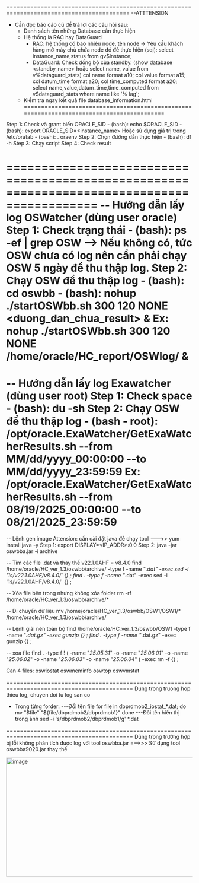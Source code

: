 ==========================================================================================
--ATTTENSION
  - Cần đọc báo cáo cũ để trả lời các câu hỏi sau:
    * Danh sách tên những Database cần thực hiện
    * Hệ thống là RAC hay DataGuard
      - RAC: hệ thống có bao nhiêu node, tên node -> Yêu cầu khách hàng mở máy chủ chứa node đó để thực hiện
		(sql): select instance_name,status from gv$instance;
      - DataGuard: Check đồng bộ của standby. (show database <standby_name> hoặc select name, value from v%dataguard_stats)
		col name format a10;
		col value format a15;
		col datum_time format a20;
		col time_computed format a20;
		select name,value,datum_time,time_computed from v$dataguard_stats where name like '% lag';
    * Kiểm tra ngay kết quả file database_information.html
==========================================================================================

Step 1: Check và grant biến ORACLE_SID
	- (bash): echo $ORACLE_SID
	- (bash): export ORACLE_SID=<instance_name>
	Hoặc sử dụng giá trị trong /etc/oratab
	- (bash): . oraenv
Step 2: Chọn đường dẫn thực hiện
	- (bash): df -h
Step 3: Chạy script
Step 4: Check result

===========================================================================================
-- Hướng dẫn lấy log OSWatcher (dùng user oracle)
Step 1: Check trạng thái
	- (bash): ps -ef | grep OSW
	--> Nếu không có, tức OSW chưa có log nên cần phải chạy OSW 5 ngày để thu thập log.
Step 2: Chạy OSW để thu thập log
	- (bash): cd oswbb
	- (bash): nohup ./startOSWbb.sh 300 120 NONE <duong_dan_chua_result> &
	Ex: nohup ./startOSWbb.sh 300 120 NONE /home/oracle/HC_report/OSWlog/ &
===========================================================================================

-- Hướng dẫn lấy log Exawatcher (dùng user root)
Step 1: Check space
	- (bash): du -sh 
Step 2: Chạy OSW để thu thập log
	- (bash - root): /opt/oracle.ExaWatcher/GetExaWatcherResults.sh --from MM/dd/yyyy_00:00:00 --to MM/dd/yyyy_23:59:59
	Ex: /opt/oracle.ExaWatcher/GetExaWatcherResults.sh --from 08/19/2025_00:00:00 --to 08/21/2025_23:59:59
===========================================================================================

-- Lệnh gen image
Attension: cần cài đặt java để chạy tool
	   --->> yum install java -y
Step 1: export DISPLAY=<IP_ADDR>:0.0
Step 2: java -jar oswbba.jar -i archive

 -- Tìm các file .dat và thay thế v22.1.0AHF = v8.4.0
 find /home/oracle/HC_ver_1.3/oswbb/archive/ -type f -name "*.dat" -exec sed -i '1s/v22.1.0AHF/v8.4.0/' {} \;
 find . -type f -name "*.dat" -exec sed -i '1s/v22.1.0AHF/v8.4.0/' {} \;

-- Xóa file bên trong nhưng không xóa folder 
rm -rf /home/oracle/HC_ver_1.3/oswbb/archive/*

-- Di chuyển dữ liệu
mv /home/oracle/HC_ver_1.3/oswbb/OSW1/OSW1/* /home/oracle/HC_ver_1.3/oswbb/archive/

-- Lệnh giải nén toàn bộ
find /home/oracle/HC_ver_1.3/oswbb/OSW1 -type f -name "*.dat.gz" -exec gunzip {} \;
find . -type f -name "*.dat.gz" -exec gunzip {} \;

-- xoa file 
find . -type f ! \( -name "*25.05.31*" -o -name "*25.06.01*" -o -name "*25.06.02*" -o -name "*25.06.03*" -o -name "*25.06.04*" \) -exec rm -f {} \;

Can 4 files: 
oswiostat  oswmeminfo  oswtop  oswvmstat

===========================================================================================
Dung trong truong hop thieu log, chuyen doi tu log san co
- Trong từng forder:
   ---Đổi tên file
	for file in dbprdmob2_iostat_*.dat; do
	    mv "$file" "${file/dbprdmob2/dbprdmob1}"
	done
   ---Đổi tên hiển thị trong ảnh
	sed -i 's/dbprdmob2/dbprdmob1/g' *.dat

===========================================================================================
Dùng trong trường hợp bị lỗi không phân tích được log với tool oswbba.jar 
===>>> Sử dụng tool oswbba9020.jar thay thế

<img width="791" height="322" alt="image" src="https://github.com/user-attachments/assets/1229f2f7-6e73-4090-8802-5ee00ed691b9" />


